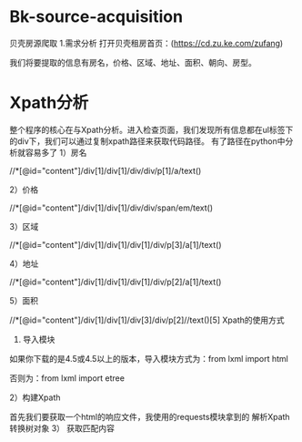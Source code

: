 # Bk-source-acquisition
贝壳房源爬取
1.需求分析
打开贝壳租房首页：(https://cd.zu.ke.com/zufang)

我们将要提取的信息有房名，价格、区域、地址、面积、朝向、房型。

# Xpath分析
整个程序的核心在与Xpath分析。进入检查页面，我们发现所有信息都在ul标签下的div下，我们可以通过复制xpath路径来获取代码路径。
有了路径在python中分析就容易多了
1）房名

//*[@id="content"]/div[1]/div[1]/div/div/p[1]/a/text()

2）价格

//*[@id="content"]/div[1]/div[1]/div/div/span/em/text()

3）区域

//*[@id="content"]/div[1]/div[1]/div[1]/div/p[3]/a[1]/text()

4）地址

//*[@id="content"]/div[1]/div[1]/div[1]/div/p[2]/a[1]/text()

5）面积

//*[@id="content"]/div[1]/div[1]/div[3]/div/p[2]//text()[5]
Xpath的使用方式
1) 导入模块

如果你下载的是4.5或4.5以上的版本，导入模块方式为：from lxml import html

否则为：from lxml import etree

2）构建Xpath

首先我们要获取一个html的响应文件，我使用的requests模块拿到的
解析Xpath
转换树对象
3）
获取匹配内容
